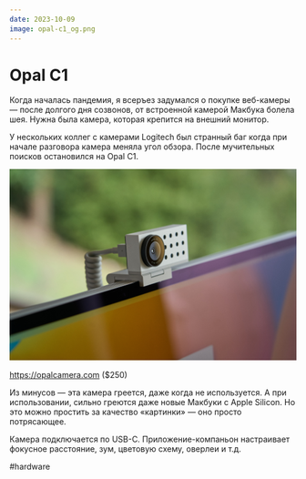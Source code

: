```yaml
---
date: 2023-10-09
image: opal-c1_og.png
---
```


# Opal C1

Когда началась пандемия, я всеръез задумался о покупке веб-камеры —
после долгого дня созвонов, от встроенной камерой Макбука болела шея.
Нужна была камера, которая крепится на внешний монитор.

У нескольких коллег с камерами Logitech был странный баг когда при начале
разговора камера меняла угол обзора.
После мучительных поисков остановился на Opal C1.

![Opal C1](opal-c1.jpg "Opal C1")

https://opalcamera.com ($250)

Из минусов — эта камера греется, даже когда не используется.
А при использовании, сильно греются даже новые Макбуки с Apple Silicon.
Но это можно простить за качество «картинки» — оно просто потрясающее.

Камера подключается по USB-C.
Приложение-компаньон настраивает фокусное расстояние, зум, цветовую схему, оверлеи и т.д.

#hardware
